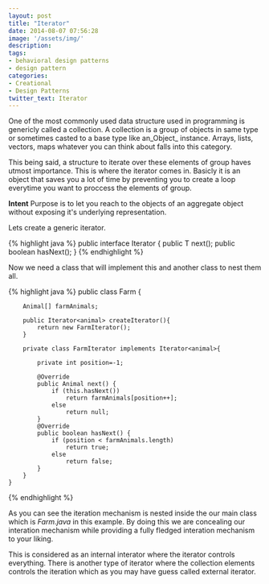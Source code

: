 ```yaml
---
layout: post
title: "Iterator"
date: 2014-08-07 07:56:28
image: '/assets/img/'
description:
tags:
- behavioral design patterns
- design pattern
categories:
- Creational
- Design Patterns
twitter_text: Iterator
---
```


One of the most commonly used data structure used in programming is genericly called a collection. A collection is a group of objects in same type or sometimes casted to a base type like an_Object_ instance. Arrays, lists, vectors, maps whatever you can think about falls into this category.

This being said, a structure to iterate over these elements of group haves utmost importance. This is where the iterator comes in. Basicly it is an object that saves you a lot of time by preventing you to create a loop everytime you want to proccess the elements of group.

**Intent**
Purpose is to let you reach to the objects of an aggregate object without exposing it's underlying representation.

Lets create a generic iterator.

{% highlight java %}
    public interface Iterator<T> {
    	public T next();
    	public boolean hasNext();
    }
{% endhighlight %}

Now we need a class that will implement this and another class to nest them all.

{% highlight java %}
    public class Farm {
    
    	Animal[] farmAnimals;
    	
    	public Iterator<animal> createIterator(){
    		return new FarmIterator();
    	}
    	
    	private class FarmIterator implements Iterator<animal>{
    		
    		private int position=-1;
    		
    		@Override
    		public Animal next() {
    			if (this.hasNext())
    				return farmAnimals[position++];
    			else
    				return null;
    		}
    		@Override
    		public boolean hasNext() {
    			if (position < farmAnimals.length)
    				return true;
    			else
    				return false;
    		}
    	}
    }
{% endhighlight %}

As you can see the iteration mechanism is nested inside the our main class which is _Farm.java_ in this example. By doing this we are concealing our interation mechanism while providing a fully fledged interation mechanism to your liking.

This is considered as an internal interator where the iterator controls everything. There is another type of iterator where the collection elements controls the iteration which as you may have guess called external iterator.

